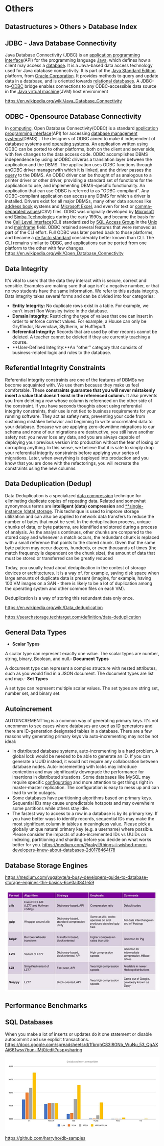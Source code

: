 # Others

## Datastructures > Others > Database Index

## JDBC - Java Database Connectivity

Java Database Connectivity (JDBC) is an [application programming interface](https://en.wikipedia.org/wiki/Application_programming_interface)(API) for the programming language [Java](https://en.wikipedia.org/wiki/Java_(programming_language)), which defines how a client may access a [database](https://en.wikipedia.org/wiki/Database). It is a Java-based data access technology used for Java database connectivity. It is part of the [Java Standard Edition](https://en.wikipedia.org/wiki/Java_Standard_Edition) platform, from [Oracle Corporation](https://en.wikipedia.org/wiki/Oracle_Corporation). It provides methods to query and update data in a database, and is oriented towards [relational databases](https://en.wikipedia.org/wiki/Relational_database). A JDBC-to-[ODBC](https://en.wikipedia.org/wiki/ODBC) bridge enables connections to any ODBC-accessible data source in the [Java virtual machine](https://en.wikipedia.org/wiki/Java_virtual_machine)(JVM) host environment

<https://en.wikipedia.org/wiki/Java_Database_Connectivity>

## ODBC - Opensource Database Connectivity

In [computing](https://en.wikipedia.org/wiki/Computing), Open Database Connectivity(ODBC) is a standard [application programming interface](https://en.wikipedia.org/wiki/Application_programming_interface)(API) for accessing [database management systems](https://en.wikipedia.org/wiki/Database_management_system)(DBMS) . The designers of ODBC aimed to make it independent of database systems and [operating systems](https://en.wikipedia.org/wiki/Operating_system). An application written using ODBC can be ported to other platforms, both on the client and server side, with few changes to the data access code.
ODBC accomplishes DBMS independence by using anODBC driveras a translation layer between the application and the DBMS. The application uses ODBC functions through anODBC driver managerwith which it is linked, and the driver passes the [query](https://en.wikipedia.org/wiki/Query_language) to the DBMS. An ODBC driver can be thought of as analogous to a printer driver or other driver, providing a standard set of functions for the application to use, and implementing DBMS-specific functionality. An application that can use ODBC is referred to as "ODBC-compliant". Any ODBC-compliant application can access any DBMS for which a driver is installed. Drivers exist for all major DBMSs, many other data sources like [address book](https://en.wikipedia.org/wiki/Address_book) systems and [Microsoft Excel](https://en.wikipedia.org/wiki/Microsoft_Excel), and even for text or [comma-separated values](https://en.wikipedia.org/wiki/Comma-separated_values)(CSV) files.
ODBC was originally developed by [Microsoft](https://en.wikipedia.org/wiki/Microsoft) and [Simba Technologies](https://en.wikipedia.org/wiki/Simba_Technologies) during the early 1990s, and became the basis for the [Call Level Interface](https://en.wikipedia.org/wiki/Call_Level_Interface)(CLI) standardized by [SQL Access Group](https://en.wikipedia.org/wiki/SQL_Access_Group) in the [Unix](https://en.wikipedia.org/wiki/Unix) and [mainframe](https://en.wikipedia.org/wiki/Mainframe_computer) field. ODBC retained several features that were removed as part of the CLI effort. Full ODBC was later ported back to those platforms, and became a [de facto standard](https://en.wikipedia.org/wiki/De_facto_standard) considerably better known than CLI. The CLI remains similar to ODBC, and applications can be ported from one platform to the other with few changes.
<https://en.wikipedia.org/wiki/Open_Database_Connectivity>

## Data Integrity

It's vital to users that the data they interact with is secure, correct and sensible. Examples are making sure that age isn't a negative number, or that no two students have the same information. We refer to this asdata integrity.
Data integrity takes several forms and can be divided into four categories:

- **Entity Integrity:** No duplicate rows exist in a table. For example, we can't insert Ron Weasley twice in the database.
- **Domain Integrity:** Restricting the type of values that one can insert in order to enforce correct values. For example, a House can only be Gryffindor, Ravenclaw, Slytherin, or Hufflepuff.
- **Referential Integrity:** Records that are used by other records cannot be deleted. A teacher cannot be deleted if they are currently teaching a course.
- **User-Defined Integrity:**An "other" category that consists of business-related logic and rules to the database.

## Referential Integrity Constraints

Referential integrity constraints are one of the features of DBMSs we become acquainted with. We use them because they make us feel comfortable. These **constraints guarantee that you will never mistakenly insert a value that doesn't exist in the referenced column.** It also prevents you from deleting a row whose column is referenced on the other side of the constraint.
If you have seconds thoughts about using referential integrity constraints, their use is not tied to business requirements for your running software. They act as safety nets, preventing your code from sustaining mistaken behavior and beginning to write uncorrelated data to your database. Because we are applying zero-downtime migrations to our schema and none of our migrations are destructive, you still have another safety net: you never lose any data, and you are always capable of deploying your previous version into production without the fear of losing or corrupting anything. In this sense, we believe that it is safe to simply drop your referential integrity constraints before applying your series of migrations. Later, when everything is deployed into production and you know that you are done with the refactorings, you will recreate the constraints using the new columns

## Data Deduplication (Dedup)

Data Deduplication is a specialized [data compression](https://en.wikipedia.org/wiki/Data_compression) technique for eliminating duplicate copies of repeating data. Related and somewhat synonymous terms are **intelligent (data) compression** and [**single-instance (data) storage](https://en.wikipedia.org/wiki/Single-instance_storage). This technique is used to improve storage utilization and can also be applied to network data transfers to reduce the number of bytes that must be sent. In the deduplication process, unique chunks of data, or byte patterns, are identified and stored during a process of analysis. As the analysis continues, other chunks are compared to the stored copy and whenever a match occurs, the redundant chunk is replaced with a small reference that points to the stored chunk. Given that the same byte pattern may occur dozens, hundreds, or even thousands of times (the match frequency is dependent on the chunk size), the amount of data that must be stored or transferred can be greatly reduced

Today, you usually head about deduplication in the contest of storage devices or architectures. It is a way of, for example, saving disk space when large amounts of duplicate data is present (imagine, for example, having 100 VM images on a SAN - there is likely to be a lot of duplication among the operating system and other common files on each VM).

Deduplication is a way of storing this redundant data only once.

<https://en.wikipedia.org/wiki/Data_deduplication>

<https://searchstorage.techtarget.com/definition/data-deduplication>

## General Data Types

- **Scalar Types**

A scalar type can represent exactly one value. The scalar types are number, string, binary, Boolean, and null.- **Document Types**

A document type can represent a complex structure with nested attributes, such as you would find in a JSON document. The document types are list and map.- **Set Types**

A set type can represent multiple scalar values. The set types are string set, number set, and binary set.

## Autoincrement

AUTOINCREMENT'ing is a common way of generating primary keys. It's not uncommon to see cases where databases are used as ID generators and there are ID-generation designated tables in a database.
There are a few reasons why generating primary keys via auto-incrementing may not be not ideal:

- In distributed database systems, auto-incrementing is a hard problem. A global lock would be needed to be able to generate an ID. If you can generate a UUID instead, it would not require any collaboration between database nodes. Auto-incrementing with locks may introduce contention and may significantly downgrade the performance for insertions in distributed situations. Some databases like MySQL may require specific [configuration](https://www.percona.com/blog/2011/01/12/conflict-avoidance-with-auto_increment_incremen-and-auto_increment_offset/) and more attention to get things right in master-master replication. The configuration is easy to mess up and can lead to write outages.
- Some databases have partitioning algorithms based on primary keys. Sequential IDs may cause unpredictable hotspots and may overwhelm some partitions while others stay idle.
- The fastest way to access to a row in a database is by its primary key. If you have better ways to identify records, sequential IDs may make the most significant column in tables a meaningless value. Please pick a globally unique natural primary key (e.g. a username) where possible.
Please consider the impacts of auto-incremented IDs vs UUIDs on indexing, partitioning and sharding before you decide on what works better for you.
<https://medium.com/@rakyll/things-i-wished-more-developers-knew-about-databases-2d0178464f78>

## Database Storage Engines

<https://medium.com/yugabyte/a-busy-developers-guide-to-database-storage-engines-the-basics-6ce0a3841e59>

![image](../../media/data-Others-image1.jpg)

## Performance Benchmarks

## SQL Databases

When you make a lot of inserts or updates do it one statement or disable autocommit and use explicit transactions.
<https://docs.google.com/spreadsheets/d/1fbrqhC83l8GNb_WuNu_53_QgAXAi661wsv7bun-IMt0/edit?usp=sharing>

![image](../../media/database-others-Others-image2.jpg)

<https://github.com/harryho/db-samples>
